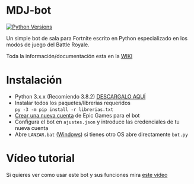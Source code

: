 # MDJ-bot

[![Python Versions](https://img.shields.io/badge/python-3.6%20%7C%203.7%20%7C%203.8-blue)](https://www.python.org/downloads/release/python-382/) 

Un simple bot de sala para Fortnite escrito en Python especializado en los modos de juego del Battle Royale.

Toda la información/documentación esta en la [WIKI](https://github.com/Londiuh/MDJ-bot/wiki "WIKI")

# Instalación
- Python 3.x.x (Recomiendo 3.8.2) [DESCARGALO AQUÍ](https://www.python.org/downloads/release/python-380/ "Puedes descargarlo aquí")
- Instalar todos los paquetes/librerias requeridos  
`py -3 -m pip install -r librerias.txt`
- [Crear una nueva cuenta](https://epicgames.com/id/register "Crear una nueva cuenta de Epic Games") de Epic Games para el bot
- Configura el bot en `ajustes.json` y introduce las credenciales de tu nueva cuenta
- Abre `LANZAR.bat` <abbr title="Si abres directamente el archivo .py en windows y ocurre un error la consola se cerrara de inmediato y no podras ver el error">(Windows)</abbr> si tienes otro OS abre directamente `bot.py`

# Vídeo tutorial

Si quieres ver como usar este bot y sus funciones mira [este vídeo](http://google.com)
